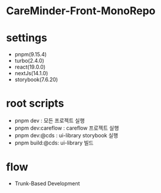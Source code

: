 # CareMinder-Front-MonoRepo

# settings

- pnpm(9.15.4)
- turbo(2.4.0)
- react(19.0.0)
- nextJs(14.1.0)
- storybook(7.6.20)

# root scripts

- pnpm dev : 모든 프로젝트 실행
- pnpm dev:careflow : careflow 프로젝트 실행
- pnpm dev:@cds : ui-library storybook 실행
- pnpm build:@cds: ui-library 빌드


# flow

- Trunk-Based Development

